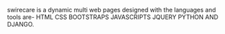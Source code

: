 swirecare is a dynamic multi web pages designed with the languages and tools are-
HTML
CSS
BOOTSTRAPS
JAVASCRIPTS
JQUERY
PYTHON
AND DJANGO.
